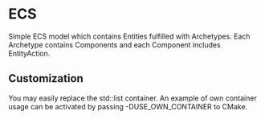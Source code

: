 ECS
===

Simple ECS model which contains Entities fulfilled with Archetypes. Each Archetype contains Components and each Component includes EntityAction.

## Customization
You may easily replace the std::list container. An example of own container usage can be activated by passing -DUSE_OWN_CONTAINER to CMake.